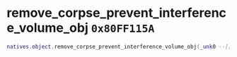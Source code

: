 # remove_corpse_prevent_interference_volume_obj `0x80FF115A`

```lua
natives.object.remove_corpse_prevent_interference_volume_obj(_unk0 --[[ integer ]])
```